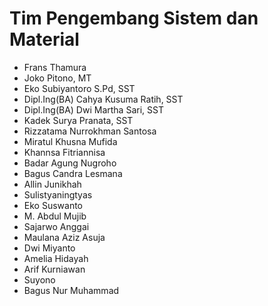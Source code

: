 # Tim Pengembang Sistem dan Material
 
* Frans Thamura
* Joko Pitono, MT
* Eko Subiyantoro S.Pd, SST
* Dipl.Ing(BA) Cahya Kusuma Ratih, SST
* Dipl.Ing(BA) Dwi Martha Sari, SST
* Kadek Surya Pranata, SST
* Rizzatama Nurrokhman Santosa
* Miratul Khusna Mufida
* Khannsa Fitriannisa
* Badar Agung Nugroho
* Bagus Candra Lesmana
* Allin Junikhah
* Sulistyaningtyas
* Eko Suswanto
* M. Abdul Mujib
* Sajarwo Anggai
* Maulana Aziz Asuja
* Dwi Miyanto
* Amelia Hidayah
* Arif Kurniawan
* Suyono
* Bagus Nur Muhammad
